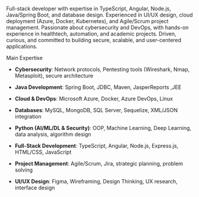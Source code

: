 
Full-stack developer with expertise in TypeScript, Angular, Node.js, Java/Spring Boot, and database design. Experienced in UI/UX design, cloud deployment (Azure, Docker, Kubernetes), and Agile/Scrum project management. Passionate about cybersecurity and DevOps, with hands-on experience in healthtech, automation, and academic projects. Driven, curious, and committed to building secure, scalable, and user-centered applications.

Main Expertise

- **Cybersecurity**: Network protocols, Pentesting tools (Wireshark, Nmap, Metasploit), secure architecture

- **Java Development**:  Spring Boot, JDBC, Maven, JasperReports ,JEE

 - **Cloud & DevOps**: Microsoft Azure, Docker, Azure DevOps, Linux

- **Databases**: MySQL, MongoDB, SQL Server, Sequelize, XML/JSON integration

- **Python (AI/ML/DL & Security)**: OOP, Machine Learning, Deep Learning, data analysis, algorithm design

- **Full-Stack Development**: TypeScript, Angular, Node.js, Express.js, HTML/CSS, JavaScript

- **Project Management**: Agile/Scrum, Jira, strategic planning, problem solving

- **UI/UX Design**: Figma, Wireframing, Design Thinking, UX research, interface design
